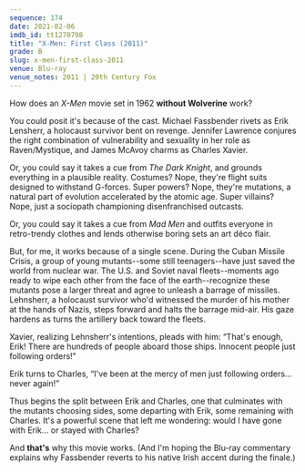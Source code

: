 ```yaml
---
sequence: 174
date: 2021-02-06
imdb_id: tt1270798
title: "X-Men: First Class (2011)"
grade: B
slug: x-men-first-class-2011
venue: Blu-ray
venue_notes: 2011 | 20th Century Fox
---
```


How does an _X-Men_ movie set in 1962 **without Wolverine** work?

<!-- end -->

You could posit it's because of the cast. Michael Fassbender rivets as Erik Lensherr, a holocaust survivor bent on revenge. Jennifer Lawrence conjures the right combination of vulnerability and sexuality in her role as Raven/Mystique, and James McAvoy charms as Charles Xavier.

Or, you could say it takes a cue from <span data-imdb-id="tt0468569">_The Dark Knight_</span>, and grounds everything in a plausible reality. Costumes? Nope, they're flight suits designed to withstand G-forces. Super powers? Nope, they're mutations, a natural part of evolution accelerated by the atomic age. Super villains? Nope, just a sociopath championing disenfranchised outcasts.

Or, you could say it takes a cue from _Mad Men_ and outfits everyone in retro-trendy clothes and lends otherwise boring sets an art déco flair.

But, for me, it works because of a single scene. During the Cuban Missile Crisis, a group of young mutants--some still teenagers--have just saved the world from nuclear war. The U.S. and Soviet naval fleets--moments ago ready to wipe each other from the face of the earth--recognize these mutants pose a larger threat and agree to unleash a barrage of missiles. Lehnsherr, a holocaust survivor who'd witnessed the murder of his mother at the hands of Nazis, steps forward and halts the barrage mid-air. His gaze hardens as turns the artillery back toward the fleets.

Xavier, realizing Lehnsherr's intentions, pleads with him: “That's enough, Erik! There are hundreds of people aboard those ships. Innocent people just following orders!”

Erik turns to Charles, “I've been at the mercy of men just following orders… never again!”

Thus begins the split between Erik and Charles, one that culminates with the mutants choosing sides, some departing with Erik, some remaining with Charles. It's a powerful scene that left me wondering: would I have gone with Erik… or stayed with Charles?

And **that's** why this movie works. (And I'm hoping the Blu-ray commentary explains why Fassbender reverts to his native Irish accent during the finale.)
